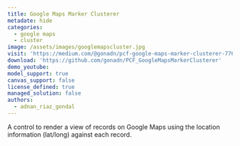 ```yaml
---
title: Google Maps Marker Clusterer
metadate: hide
categories:
  - google maps
  - cluster
image: /assets/images/googlemapscluster.jpg
visit: 'https://medium.com/@gonadn/pcf-google-maps-marker-clusterer-776844858b0'
download: 'https://github.com/gonadn/PCF_GoogleMapsMarkerClusterer'
demo_youtube:
model_support: true
canvas_support: false
license_defined: true
managed_solution: false
authors:
  - adnan_riaz_gondal
---
```

A control to render a view of records on Google Maps using the location information (lat/long) against each record.
